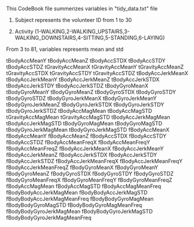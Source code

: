 This CodeBook file summerizes variables in "tidy_data.txt" file

1. Subject represents the volunteer ID from 1 to 30

2. Activity (1-WALKING,2-WALKING_UPSTAIRS,3-WALKING_DOWNSTAIRS,4-SITTING,5-STANDING,6-LAYING)

From 3 to 81, variables represents mean and std

tBodyAccMeanY
tBodyAccMeanZ
tBodyAccSTDX
tBodyAccSTDY
tBodyAccSTDZ
tGravityAccMeanX
tGravityAccMeanY
tGravityAccMeanZ
tGravityAccSTDX
tGravityAccSTDY
tGravityAccSTDZ
tBodyAccJerkMeanX
tBodyAccJerkMeanY
tBodyAccJerkMeanZ
tBodyAccJerkSTDX
tBodyAccJerkSTDY
tBodyAccJerkSTDZ
tBodyGyroMeanX
tBodyGyroMeanY
tBodyGyroMeanZ
tBodyGyroSTDX
tBodyGyroSTDY
tBodyGyroSTDZ
tBodyGyroJerkMeanX
tBodyGyroJerkMeanY
tBodyGyroJerkMeanZ
tBodyGyroJerkSTDX
tBodyGyroJerkSTDY
tBodyGyroJerkSTDZ
tBodyAccMagMean
tBodyAccMagSTD
tGravityAccMagMean
tGravityAccMagSTD
tBodyAccJerkMagMean
tBodyAccJerkMagSTD
tBodyGyroMagMean
tBodyGyroMagSTD
tBodyGyroJerkMagMean
tBodyGyroJerkMagSTD
fBodyAccMeanX
fBodyAccMeanY
fBodyAccMeanZ
fBodyAccSTDX
fBodyAccSTDY
fBodyAccSTDZ
fBodyAccMeanFreqX
fBodyAccMeanFreqY
fBodyAccMeanFreqZ
fBodyAccJerkMeanX
fBodyAccJerkMeanY
fBodyAccJerkMeanZ
fBodyAccJerkSTDX
fBodyAccJerkSTDY
fBodyAccJerkSTDZ
fBodyAccJerkMeanFreqX
fBodyAccJerkMeanFreqY
fBodyAccJerkMeanFreqZ
fBodyGyroMeanX
fBodyGyroMeanY
fBodyGyroMeanZ
fBodyGyroSTDX
fBodyGyroSTDY
fBodyGyroSTDZ
fBodyGyroMeanFreqX
fBodyGyroMeanFreqY
fBodyGyroMeanFreqZ
fBodyAccMagMean
fBodyAccMagSTD
fBodyAccMagMeanFreq
fBodyBodyAccJerkMagMean
fBodyBodyAccJerkMagSTD
fBodyBodyAccJerkMagMeanFreq
fBodyBodyGyroMagMean
fBodyBodyGyroMagSTD
fBodyBodyGyroMagMeanFreq
fBodyBodyGyroJerkMagMean
fBodyBodyGyroJerkMagSTD
fBodyBodyGyroJerkMagMeanFreq
